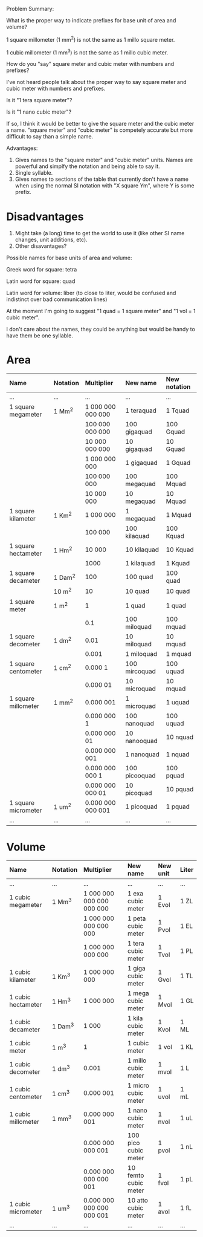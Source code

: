 Problem Summary:

What is the proper way to indicate prefixes for base unit of area and volume?

1 square millometer (1 mm<sup>2</sup>) is not the same as 1 millo square meter.

1 cubic millometer (1 mm<sup>3</sup>) is not the same as 1 millo cubic meter.

How do you "say" square meter and cubic meter with numbers and prefixes?

I've not heard people talk about the proper way to say square meter and cubic meter with numbers and prefixes.

Is it "1 tera square meter"?

Is it "1 nano cubic meter"?

If so, I think it would be better to give the square meter and the cubic meter
a name.  "square meter" and "cubic meter" is competely accurate but more difficult to say than a simple name.

Advantages:

1. Gives names to the "square meter" and "cubic meter" units. Names are powerful and simplfy the notation and being able to say it.
2. Single syllable.
3. Gives names to sections of the table that currently don't have a name when using the normal SI notation with "X square Ym", where Y is some prefix.


Disadvantages
=============

1. Might take (a long) time to get the world to use it (like other SI name changes, unit additions, etc).
2. Other disavantages?

Possible names for base units of area and volume:

Greek word for square: tetra

Latin word for square: quad

Latin word for volume: liber (to close to liter, would be confused and indistinct over bad communication lines)

At the moment I'm going to suggest "1 quad = 1 square meter" and "1 vol = 1 cubic meter".

I don't care about the names, they could be anything but would be handy to have them be one syllable.

Area
====
| Name                  | Notation           | Multiplier        | New name       | New notation  |
| :---                  | :---               | :--               | :---           | :---          |
| ...                   | ...                | ...               | ...            | ...           |
| 1 square megameter    | 1 Mm<sup>2</sup>   | 1 000 000 000 000 | 1 teraquad     | 1 Tquad       |
|                       |                    | 100 000 000 000   | 100 gigaquad   | 100 Gquad     |
|                       |                    | 10 000 000 000    | 10 gigaquad    | 10 Gquad      |
|                       |                    | 1 000 000 000     | 1 gigaquad     | 1 Gquad       |
|                       |                    | 100 000 000       | 100 megaquad   | 100 Mquad     |
|                       |                    | 10 000 000        | 10 megaquad    | 10 Mquad      |
| 1 square kilameter    | 1 Km<sup>2</sup>   | 1 000 000         | 1 megaquad     | 1 Mquad       |
|                       |                    | 100 000           | 100 kilaquad   | 100 Kquad     |
| 1 square hectameter   | 1 Hm<sup>2</sup>   | 10 000            | 10 kilaquad    | 10 Kquad      |
|                       |                    | 1000              | 1 kilaquad     | 1 Kquad       |
| 1 square decameter    | 1 Dam<sup>2</sup>  | 100               | 100 quad       | 100 quad      |
|                       | 10 m<sup>2</sup>   | 10                | 10 quad        | 10 quad       |
| 1 square meter        | 1 m<sup>2</sup>    | 1                 | 1 quad         | 1 quad        |
|                       |                    | 0.1               | 100 miloquad   | 100 mquad     |
| 1 square decometer    | 1 dm<sup>2</sup>   | 0.01              | 10 miloquad    | 10 mquad      |
|                       |                    | 0.001             | 1 miloquad     | 1 mquad       |
| 1 square centometer   | 1 cm<sup>2</sup>   | 0.000 1           | 100 mircoquad  | 100 uquad     |
|                       |                    | 0.000 01          | 10 microquad   | 10 mquad      |
| 1 square millometer   | 1 mm<sup>2</sup>   | 0.000 001         | 1 microquad    | 1 uquad       |
|                       |                    | 0.000 000 1       | 100 nanoquad   | 100 uquad     |
|                       |                    | 0.000 000 01      | 10 nanooquad   | 10 nquad      |
|                       |                    | 0.000 000 001     | 1 nanoquad     | 1 nquad       |
|                       |                    | 0.000 000 000 1   | 100 picooquad  | 100 pquad     |
|                       |                    | 0.000 000 000 01  | 10 picoquad    | 10 pquad      |
| 1 square micrometer   | 1 um<sup>2</sup>   | 0.000 000 000 001 | 1 picoquad     | 1 pquad       |
| ...                   | ...                | ...               | ...            | ...           |

Volume
======
| Name                 | Notation            | Multiplier                | New name             | New unit | Liter  |
| :---                 | :---                | :---                      | :---                 | :---     | :---   |
| ...                  | ...                 | ...                       | ...                  | ...      | ...    |
| 1 cubic megameter    | 1 Mm<sup>3</sup>    | 1 000 000 000 000 000 000 | 1 exa cubic meter    | 1 Evol   | 1 ZL   |
|                      |                     | 1 000 000 000 000 000     | 1 peta cubic meter   | 1 Pvol   | 1 EL   |
|                      |                     | 1 000 000 000 000         | 1 tera cubic meter   | 1 Tvol   | 1 PL   |
| 1 cubic kilameter    | 1 Km<sup>3</sup>    | 1 000 000 000             | 1 giga cubic meter   | 1 Gvol   | 1 TL   |
| 1 cubic hectameter   | 1 Hm<sup>3</sup>    | 1 000 000                 | 1 mega cubic meter   | 1 Mvol   | 1 GL   |
| 1 cubic decameter    | 1 Dam<sup>3</sup>   | 1 000                     | 1 kila cubic meter   | 1 Kvol   | 1 ML   |
| 1 cubic meter        | 1 m<sup>3</sup>     | 1                         | 1 cubic meter        | 1 vol    | 1 KL   |
| 1 cubic decometer    | 1 dm<sup>3</sup>    | 0.001                     | 1 millo cubic meter  | 1 mvol   | 1 L    |
| 1 cubic centometer   | 1 cm<sup>3</sup>    | 0.000 001                 | 1 micro cubic meter  | 1 uvol   | 1 mL   |
| 1 cubic millometer   | 1 mm<sup>3</sup>    | 0.000 000 001             | 1 nano cubic meter   | 1 nvol   | 1 uL   |
|                      |                     | 0.000 000 000 001         | 100 pico cubic meter | 1 pvol   | 1 nL   |
|                      |                     | 0.000 000 000 000 001     | 10 femto cubic meter | 1 fvol   | 1 pL   |
| 1 cubic micrometer   | 1 um<sup>3</sup>    | 0.000 000 000 000 000 001 | 10 atto cubic meter  | 1 avol   | 1 fL   |
| ...                  | ...                 | ...                       | ...                  | ...      | ...    |
